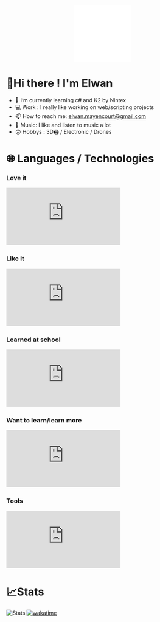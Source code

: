 
<p align="center">

   <img align="center" src="https://raw.githubusercontent.com/YungBricoCoop/YungBricoCoop/main/assets/28.png" width="150" height="150" />
  
</p>

# 🤙Hi there ! I'm Elwan

- 🌱 I’m currently learning c# and K2 by Nintex
- 💻 Work : I really like working on web/scripting projects
- 📫 How to reach me: elwan.mayencourt@gmail.com
- 🎵 Music: I like and listen to music a lot
- 🙃 Hobbys : 3D🖨️ / Electronic / Drones

# 🌐 Languages / Technologies

###  Love it
![LoveIt](https://elwan.ch/github/cdp/cdp.php?data=Python,Javascript,React,Php&tp=0)

###  Like it
![LikeIt](https://elwan.ch/github/cdp/cdp.php?data=NodeJS,Django,Bootstrap,Chart.js,JAVA,MySQL&tp=0)

### Learned at school 
![School](https://elwan.ch/github/cdp/cdp.php?data=Java,JS,PHP,SQL,Linux)

### Want to learn/learn more
![Learn](https://elwan.ch/github/cdp/cdp.php?data=Socket.IO,Flutter,Vue.js,Three.js,C%23&tp=0)

### Tools
![Tools](https://elwan.ch/github/cdp/cdp.php?data=VsCode,Git,Postman,Photoshop,Figma,BS%20Studio&tp=0)

# 📈Stats

![Stats](https://github-readme-stats.vercel.app/api?username=YungBricoCoop&show_icons=true&theme=radical)
[![wakatime](https://wakatime.com/badge/user/ee872f10-6167-41c6-8aad-e80d7519df4c.svg)](https://wakatime.com/@ee872f10-6167-41c6-8aad-e80d7519df4c)
